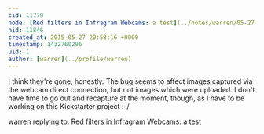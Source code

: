 ```yaml
---
cid: 11779
node: [Red filters in Infragram Webcams: a test](../notes/warren/05-27-2015/red-filters-in-infragram-webcams-a-test)
nid: 11846
created_at: 2015-05-27 20:58:16 +0000
timestamp: 1432760296
uid: 1
author: [warren](../profile/warren)
---
```


I think they're gone, honestly. The bug seems to affect images captured via the webcam direct connection, but not images which were uploaded. I don't have time to go out and recapture at the moment, though, as I have to be working on this Kickstarter project :-/

[warren](../profile/warren) replying to: [Red filters in Infragram Webcams: a test](../notes/warren/05-27-2015/red-filters-in-infragram-webcams-a-test)

